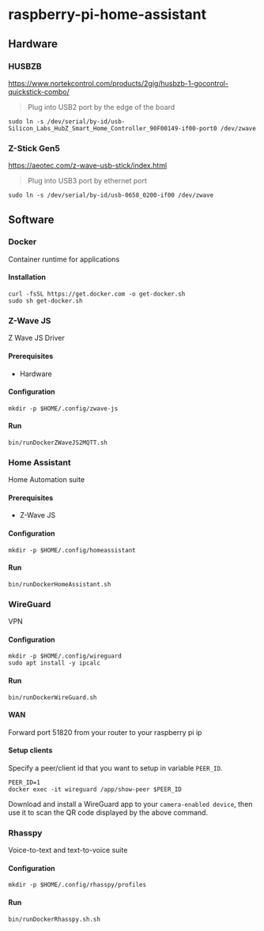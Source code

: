 # raspberry-pi-home-assistant

## Hardware
### HUSBZB
https://www.nortekcontrol.com/products/2gig/husbzb-1-gocontrol-quickstick-combo/

> Plug into USB2 port by the edge of the board  
```shell
sudo ln -s /dev/serial/by-id/usb-Silicon_Labs_HubZ_Smart_Home_Controller_90F00149-if00-port0 /dev/zwave
```

### Z-Stick Gen5
https://aeotec.com/z-wave-usb-stick/index.html  

> Plug into USB3 port by ethernet port
```shell
sudo ln -s /dev/serial/by-id/usb-0658_0200-if00 /dev/zwave
```

## Software

### Docker
Container runtime for applications

#### Installation
```shell
curl -fsSL https://get.docker.com -o get-docker.sh
sudo sh get-docker.sh
```

### Z-Wave JS
Z Wave JS Driver

#### Prerequisites
* Hardware

#### Configuration
```shell
mkdir -p $HOME/.config/zwave-js
```

#### Run
```shell
bin/runDockerZWaveJS2MQTT.sh
```


### Home Assistant
Home Automation suite

#### Prerequisites
* Z-Wave JS

#### Configuration
```shell
mkdir -p $HOME/.config/homeassistant
```
#### Run
```shell
bin/runDockerHomeAssistant.sh
```

### WireGuard
VPN

#### Configuration
```shell
mkdir -p $HOME/.config/wireguard
sudo apt install -y ipcalc
```

#### Run
```shell
bin/runDockerWireGuard.sh
```

#### WAN
Forward port 51820 from your router to your raspberry pi ip

#### Setup clients
Specify a peer/client id that you want to setup in variable `PEER_ID`.

```shell
PEER_ID=1
docker exec -it wireguard /app/show-peer $PEER_ID
```

Download and install a WireGuard app to your `camera-enabled device`, then use it to scan the QR code displayed by the above command.


### Rhasspy
Voice-to-text and text-to-voice suite
#### Configuration
```shell
mkdir -p $HOME/.config/rhasspy/profiles
```

#### Run
```shell
bin/runDockerRhasspy.sh.sh
```


